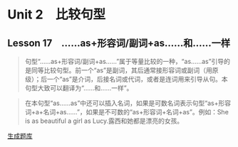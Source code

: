 ﻿ # Unit 2　比较句型
 ## Lesson 17　……as+形容词/副词+as……和……一样
 
> 句型“……as+形容词/副词+as……”属于等量比较的一种，“as……as”引导的是同等比较句型。前一个“as”是副词，其后通常接形容词或副词（用原级）；后一个“as”是介词，后接名词或代词，或者是连词用来引导从句。本句型大致可以翻译为“……和……一样”。

> 在本句型“as……as”中还可以插入名词，如果是可数名词表示句型“as+形容词+a+名词+as……”，如果是不可数的“as+形容词+名词+as”。例如：She is as beautiful a girl as Lucy.露西和她都是漂亮的女孩。


 [生成题库](./question/f017.json)